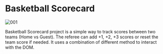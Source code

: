 # Basketball Scorecard

![001](https://github.com/ThomasPortolano/basketball-scorecard/assets/16699989/870e85c8-a17b-4f4e-894f-8e298f5dce57)

Basketball Scorecard project is a simple way to track scores between two teams (Home vs Guest).
The referee can add +1, +2, +3 scores or reset the team score if needed.
It uses a combination of different method to interact with the DOM.
